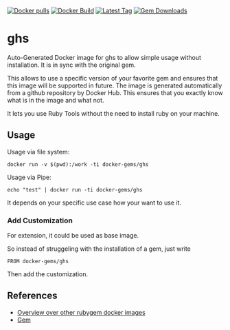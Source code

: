 [![Docker pulls](https://img.shields.io/docker/pulls/rubygem/ghs.svg)](https://hub.docker.com/r/rubygem/ghs/)
[![Docker Build](https://img.shields.io/docker/automated/rubygem/ghs.svg)](https://hub.docker.com/r/rubygem/ghs/)
[![Latest Tag](https://img.shields.io/github/tag/docker-rubygem/ghs.svg)](https://hub.docker.com/r/rubygem/ghs/)
[![Gem Downloads](https://img.shields.io/gem/dt/ghs.svg)](https://rubygems.org/gems/ghs/)
# ghs

Auto-Generated Docker image for ghs to allow simple usage without installation.
It is in sync with the original gem.

This allows to use a specific version of your favorite gem and ensures that this image will be supported in future.
The image is generated automatically from a github repository by Docker Hub.
This ensures that you exactly know what is in the image and what not.

It lets you use Ruby Tools without the need to install ruby on your machine.

## Usage

Usage via file system:

`docker run -v $(pwd):/work -ti docker-gems/ghs`

Usage via Pipe:

`echo "test" | docker run -ti docker-gems/ghs`

It depends on your specific use case how your want to use it.

### Add Customization

For extension, it could be used as base image.

So instead of struggeling with the installation of a gem, just write

`FROM docker-gems/ghs`

Then add the customization.

## References

 - [Overview over other rubygem docker images](https://github.com/thinkbot/docker-rubygem)
 - [Gem](https://rubygems.org/gems/ghs/)
